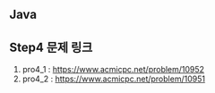 ## Java
## Step4 문제 링크
1. pro4_1 : https://www.acmicpc.net/problem/10952
2. pro4_2 : https://www.acmicpc.net/problem/10951
